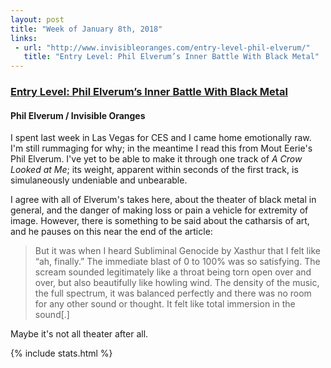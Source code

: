 ```yaml
---
layout: post
title: "Week of January 8th, 2018"
links:
 - url: "http://www.invisibleoranges.com/entry-level-phil-elverum/"
   title: "Entry Level: Phil Elverum’s Inner Battle With Black Metal"
---
```


### [Entry Level: Phil Elverum’s Inner Battle With Black Metal](http://www.invisibleoranges.com/entry-level-phil-elverum/)
#### Phil Elverum / Invisible Oranges

I spent last week in Las Vegas for CES and I came home emotionally raw.  I'm still rummaging for why; in the meantime I read this from Mout Eerie's Phil Elverum.  I've yet to be able to make it through one track of _A Crow Looked at Me_; its weight, apparent within seconds of the first track, is simulaneously undeniable and unbearable.

I agree with all of Elverum's takes here, about the theater of black metal in general, and the danger of making loss or pain a vehicle for extremity of image. However, there is something to be said about the catharsis of art, and he pauses on this near the end of the article:

> But it was when I heard Subliminal Genocide by Xasthur that I felt like “ah, finally.” The immediate blast of 0 to 100% was so satisfying. The scream sounded legitimately like a throat being torn open over and over, but also beautifully like howling wind. The density of the music, the full spectrum, it was balanced perfectly and there was no room for any other sound or thought. It felt like total immersion in the sound[.]

Maybe it's not all theater after all.

{% include stats.html %}
